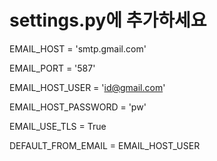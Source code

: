 # settings.py에 추가하세요


EMAIL_HOST = 'smtp.gmail.com'

EMAIL_PORT = '587'

EMAIL_HOST_USER = 'id@gmail.com'

EMAIL_HOST_PASSWORD = 'pw'

EMAIL_USE_TLS = True

DEFAULT_FROM_EMAIL = EMAIL_HOST_USER

